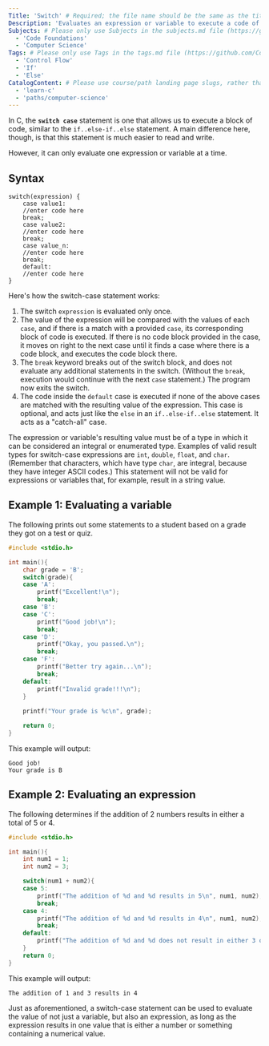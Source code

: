 ```yaml
---
Title: 'Switch' # Required; the file name should be the same as the title, but lowercase, with dashes instead of spaces, and all punctuation removed
Description: 'Evaluates an expression or variable to execute a code of block if the expression's result matches a case value.' # Required; ideally under 150 characters and starts with a present-tense verb (used in search engine results and content previews)
Subjects: # Please only use Subjects in the subjects.md file (https://github.com/Codecademy/docs/blob/main/documentation/subjects.md). If that list feels insufficient, feel free to create a new Subject and add it to subjects.md in your PR!
  - 'Code Foundations'
  - 'Computer Science'
Tags: # Please only use Tags in the tags.md file (https://github.com/Codecademy/docs/blob/main/documentation/tags.md). If that list feels insufficient, feel free to create a new Tag and add it to tags.md in your PR!
  - 'Control Flow'
  - 'If'
  - 'Else'
CatalogContent: # Please use course/path landing page slugs, rather than linking to individual content items. If listing multiple items, please put the most relevant one first
  - 'learn-c'
  - 'paths/computer-science'
---
```


In C, the **`switch case`** statement is one that allows us to execute a block of code, similar to the `if..else-if..else` statement.  A main difference here, though, is that this statement is much easier to read and write.

However, it can only evaluate one expression or variable at a time.

## Syntax

```
switch(expression) {
    case value1:
	//enter code here
	break;
    case value2:
	//enter code here
	break;
    case value_n:
	//enter code here
	break;
    default:
	//enter code here
}
```

Here's how the switch-case statement works:

1. The switch `expression` is evaluated only once.
2. The value of the expression will be compared with the values of each `case`, and if there is a match with a provided `case`, its corresponding block of code is executed.  If there is no code block provided in the case, it moves on right to the next case until it finds a case where there is a code block, and executes the code block there.
3. The `break` keyword breaks out of the switch block, and does not evaluate any additional statements in the switch.  (Without the `break`, execution would continue with the next `case` statement.) The program now exits the switch.
4. The code inside the `default` case is executed if none of the above cases are matched with the resulting value of the expression.  This case is optional, and acts just like the `else` in an `if..else-if..else` statement.  It acts as a "catch-all" case.

The expression or variable's resulting value must be of a type in which it can be considered an integral or enumerated type.  Examples of valid result types for switch-case expressions are `int`, `double`, `float`, and `char`.  (Remember that characters, which have type `char`, are integral, because they have integer ASCII codes.)  This statement will not be valid for expressions or variables that, for example, result in a string value.

## Example 1: Evaluating a variable

The following prints out some statements to a student based on a grade they got on a test or quiz.

```c
#include <stdio.h>

int main(){
    char grade = 'B';
    switch(grade){
	case 'A':
	    printf("Excellent!\n");
	    break;
	case 'B':
	case 'C':
	    printf("Good job!\n");
	    break;
	case 'D':
	    printf("Okay, you passed.\n");
	    break;
	case 'F':
	    printf("Better try again...\n");
	    break;
	default:
	    printf("Invalid grade!!!\n");
    }
  
    printf("Your grade is %c\n", grade);

    return 0;
}
```

This example will output:

```shell
Good job!
Your grade is B
```

## Example 2: Evaluating an expression

The following determines if the addition of 2 numbers results in either a total of 5 or 4.

```c
#include <stdio.h>

int main(){
    int num1 = 1;
    int num2 = 3;

    switch(num1 + num2){
	case 5:
	    printf("The addition of %d and %d results in 5\n", num1, num2);
	    break;
	case 4:
	    printf("The addition of %d and %d results in 4\n", num1, num2);
	    break;
	default:
	    printf("The addition of %d and %d does not result in either 3 or 4\n", num1, num2);
    }
    return 0;  
}
```

This example will output:

```shell
The addition of 1 and 3 results in 4
```

Just as aforementioned, a switch-case statement can be used to evaluate the value of not just a variable, but also an expression, as long as the expression results in one value that is either a number or something containing a numerical value.
